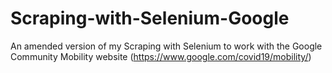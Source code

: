 # Scraping-with-Selenium-Google
An amended version of my Scraping with Selenium to work with the Google Community Mobility website (https://www.google.com/covid19/mobility/)
